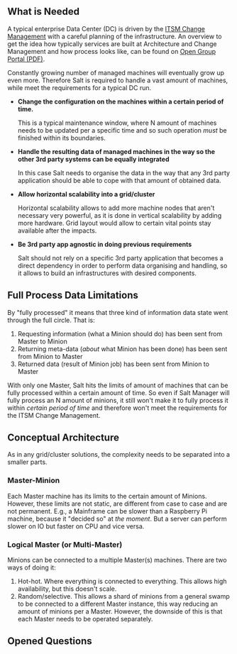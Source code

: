 ## What is Needed

A typical enterprise Data Center (DC) is driven by the [ITSM Change Management](https://en.wikipedia.org/wiki/Change_management_(ITSM)) with a careful planning of the infrastructure. An overview to get the idea how typically services are built at Architecture and Change Management and how process looks like, can be found on [Open Group Portal (PDF)](http://www.opengroup.org/architecture/0404brus/presents/rajesh/aandc1.pdf).

Constantly growing number of managed machines will eventually grow up even more. Therefore Salt is required to handle a vast amount of machines, while meet the requirements for a typical DC run.

- **Change the configuration on the machines within a certain period of time.**
  
  This is a typical maintenance window, where N amount of machines needs to be updated per a specific time and so such operation _must_ be finished within its boundaries.

- **Handle the resulting data of managed machines in the way so the other 3rd party systems can be equally integrated**

  In this case Salt needs to organise the data in the way that any 3rd party application should be able to cope with that amount of obtained data.

- **Allow horizontal scalability into a grid/cluster**

  Horizontal scalability allows to add more machine nodes that aren't necessary very powerful, as it is done in vertical scalability by adding more hardware. Grid layout would allow to certain vital points stay available after the impacts.

- **Be 3rd party app agnostic in doing previous requirements**

  Salt should not rely on a specific 3rd party application that becomes a direct dependency in order to perform data organising and handling, so it allows to build an infrastructures with desired components.

## Full Process Data Limitations

By "fully processed" it means that three kind of information data state went through the full circle. That is:

1. Requesting information (what a Minion should do) has been sent from Master to Minion
2. Returning meta-data (_about_ what Minion has been done) has been sent from Minion to Master
3. Returned data (result of Minion job) has been sent from Minion to Master

With only one Master, Salt hits the limits of amount of machines that can be fully processed within a certain amount of time. So even if Salt Manager will fully process an N amount of minions, it still won't make it to fully process it within _certain period of time_ and therefore won't meet the requirements for the ITSM Change Management.

## Conceptual Architecture

As in any grid/cluster solutions, the complexity needs to be separated into a smaller parts.

### Master-Minion

Each Master machine has its limits to the certain amount of Minions. However, these limits are not static, are different from case to case and are not permanent. E.g., a Mainframe can be slower than a Raspberry Pi machine, because it "decided so" at _the moment_. But a server can perform slower on IO but faster on CPU and vice versa.

### Logical Master (or Multi-Master)

Minions can be connected to a multiple Master(s) machines. There are two ways of doing it:

1. Hot-hot. Where everything is connected to everything. This allows high availability, but this doesn't scale.
2. Random/selective. This allows a shard of minions from a general swamp to be connected to a different Master instance, this way reducing an amount of minions per a Master. However, the downside of this is that each Master needs to be operated separately.

## Opened Questions
